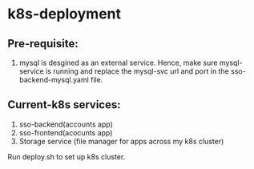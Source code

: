 # k8s-deployment

## Pre-requisite:
1. mysql is desgined as an external service. Hence, make sure mysql-service is running and replace the mysql-svc url and port in the sso-backend-mysql.yaml file.

## Current-k8s services:
1. sso-backend(accounts app)
2. sso-frontend(acocunts app)
3. Storage service (file manager for apps across my k8s cluster)

Run deploy.sh to set up k8s cluster. 
